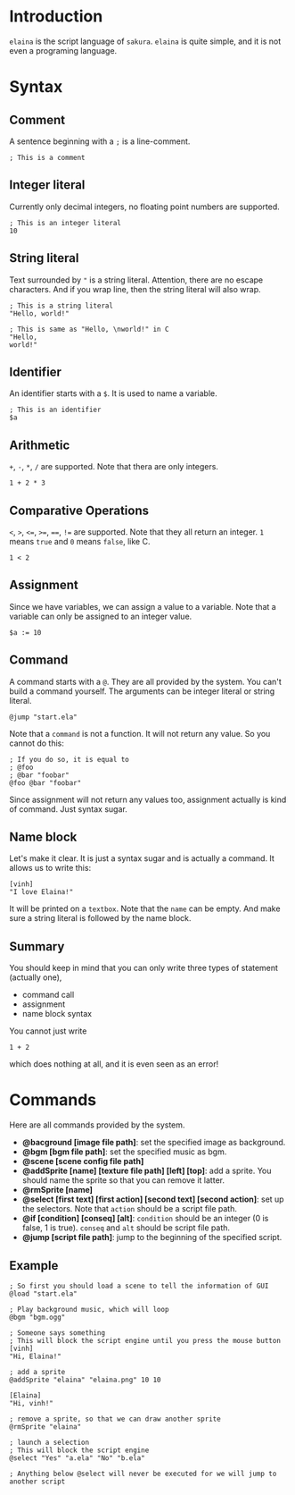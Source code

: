 # Introduction

`elaina` is the script language of `sakura`. `elaina` is quite simple, and it is not even a programing language.

# Syntax

## Comment

A sentence beginning with a `;` is a line-comment.

```ela
; This is a comment
```

## Integer literal

Currently only decimal integers, no floating point numbers are supported.

```ela
; This is an integer literal
10
```

## String literal

Text surrounded by `"` is a string literal. Attention, there are no escape characters. And if you wrap line, then the string literal will also wrap.

```ela
; This is a string literal
"Hello, world!"

; This is same as "Hello, \nworld!" in C
"Hello, 
world!"
```

## Identifier

An identifier starts with a `$`. It is used to name a variable.

```
; This is an identifier
$a
```

## Arithmetic

`+`, `-`, `*`, `/` are supported. Note that thera are only integers.

```ela
1 + 2 * 3
```

## Comparative Operations

`<`, `>`, `<=`, `>=`, `==`, `!=` are supported. Note that they all return an integer. `1` means `true` and `0` means `false`, like C.

```ela
1 < 2
```

## Assignment

Since we have variables, we can assign a value to a variable. Note that a variable can only be assigned to an integer value.

```ela
$a := 10
```

## Command

A command starts with a `@`. They are all provided by the system. You can't build a command yourself. The arguments can be integer literal or string literal.

```ela
@jump "start.ela"
```

Note that a `command` is not a function. It will not return any value. So you cannot do this:

```ela
; If you do so, it is equal to
; @foo
; @bar "foobar"
@foo @bar "foobar"
```

Since assignment will not return any values too, assignment actually is kind of command. Just syntax sugar.

## Name block

Let's make it clear. It is just a syntax sugar and is actually a command. It allows us to write this:

```
[vinh]
"I love Elaina!"
```

It will be printed on a `textbox`. Note that the `name` can be empty. And make sure a string literal is followed by the name block.

## Summary

You should keep in mind that you can only write three types of statement (actually one),

* command call
* assignment
* name block syntax

You cannot just write

```ela
1 + 2
```

which does nothing at all, and it is even seen as an error!

# Commands

Here are all commands provided by the system.

* **@bacground [image file path]**: set the specified image as background.
* **@bgm [bgm file path]**: set the specified music as bgm.
* **@scene [scene config file path]**
* **@addSprite [name] [texture file path] [left] [top]**: add a sprite. You should name the sprite so that you can remove it latter.
* **@rmSprite [name]**
* **@select [first text] [first action] [second text] [second action]**: set up the selectors. Note that `action` should be a script file path.
* **@if [condition] [conseq] [alt]**: `condition` should be an integer (0 is false, 1 is true). `conseq` and `alt` should be script file path.
* **@jump [script file path]**: jump to the beginning of the specified script.

## Example

```ela
; So first you should load a scene to tell the information of GUI
@load "start.ela"

; Play background music, which will loop
@bgm "bgm.ogg"

; Someone says something
; This will block the script engine until you press the mouse button
[vinh]
"Hi, Elaina!"

; add a sprite
@addSprite "elaina" "elaina.png" 10 10

[Elaina]
"Hi, vinh!"

; remove a sprite, so that we can draw another sprite
@rmSprite "elaina"

; launch a selection
; This will block the script engine
@select "Yes" "a.ela" "No" "b.ela"

; Anything below @select will never be executed for we will jump to another script
```
